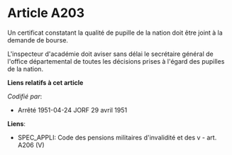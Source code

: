# Article A203

Un certificat constatant la qualité de pupille de la nation doit être joint à la demande de bourse.

L'inspecteur d'académie doit aviser sans délai le secrétaire général de l'office départemental de toutes les décisions prises
à l'égard des pupilles de la nation.

**Liens relatifs à cet article**

_Codifié par_:

  - Arrêté 1951-04-24 JORF 29 avril 1951

**Liens**:

  - SPEC_APPLI: Code des pensions militaires d'invalidité et des v - art. A206 (V)
